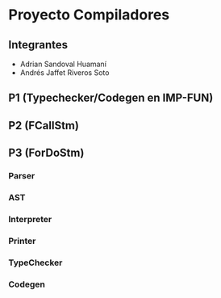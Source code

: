 


# Proyecto Compiladores

## Integrantes

- Adrian Sandoval Huamaní
- Andrés Jaffet Riveros Soto

## P1 (Typechecker/Codegen en IMP-FUN)


## P2 (FCallStm)


## P3 (ForDoStm)

### Parser
### AST
### Interpreter
### Printer
### TypeChecker
### Codegen